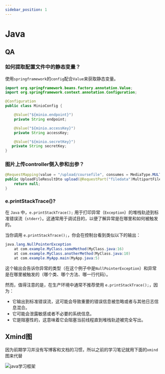```yaml
---
sidebar_position: 1
---
```


# Java

## QA

### 如何提取配置文件中的静态变量？

使用`springframework`的`config`配合`Value`来获取静态变量。

```java
import org.springframework.beans.factory.annotation.Value;
import org.springframework.context.annotation.Configuration;

@Configuration
public class MinioConfig {

    @Value("${minio.endpoint}")
    private String endpoint;

    @Value("${minio.accessKey}")
    private String accessKey;

    @Value("${minio.secretKey}")
   private String secretKey;
}
```

### 图片上传controller侧入参和出参？

```java
@RequestMapping(value = "/upload/coursefile", consumes = MediaType.MULTIPART_FORM_DATA)
public UploadFileResultDto upload(@RequestPart("filedata")MultipartFile filedata) {
    return null;
}
```

### e.printStackTrace()?

在 `Java` 中，`e.printStackTrace();` 用于打印异常（`Exception`）的堆栈轨迹到标准错误流（`stderr`）。这通常用于调试目的，以便了解异常是在哪里和如何被触发的。

当你调用 `e.printStackTrace();`，你会在控制台看到类似以下的输出：

```java
java.lang.NullPointerException
    at com.example.MyClass.someMethod(MyClass.java:16)
    at com.example.MyClass.anotherMethod(MyClass.java:10)
    at com.example.MyApp.main(MyApp.java:5)
```

这个输出会告诉你异常的类型（在这个例子中是`NullPointerException`）和异常是在哪里被触发的（哪个类、哪个方法、哪一行代码）。

然而，值得注意的是，在生产环境中通常不推荐使用 `e.printStackTrace();`，因为：

-   它输出到标准错误流，这可能会导致重要的错误信息被忽略或者与其他日志信息混合。
-   它可能会泄露敏感或者不必要的系统信息。
-   它是阻塞性的，这意味着它会阻塞当前线程直到堆栈轨迹被完全写出。

## Xmind图

因为前期学习并没有写博客和文档的习惯，所以之前的学习笔记就用下面的`xmind`图来代替

![java学习框架](../../../static/img/java_jiagou.png)
